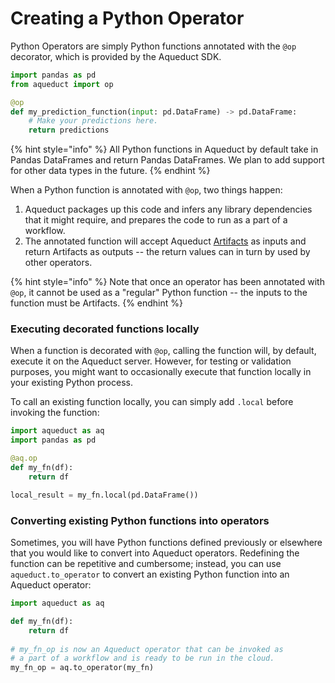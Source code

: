 # Creating a Python Operator

Python Operators are simply Python functions annotated with the `@op` decorator, which is provided by the Aqueduct SDK.&#x20;

```python
import pandas as pd
from aqueduct import op

@op
def my_prediction_function(input: pd.DataFrame) -> pd.DataFrame:
    # Make your predictions here.
    return predictions
```

{% hint style="info" %}
All Python functions in Aqueduct by default take in Pandas DataFrames and return Pandas DataFrames. We plan to add support for other data types in the future.
{% endhint %}

When a Python function is annotated with `@op`, two things happen:

1. Aqueduct packages up this code and infers any library dependencies that it might require, and prepares the code to run as a part of a workflow.&#x20;
2. The annotated function will accept Aqueduct [Artifacts](../artifacts.md) as inputs and return Artifacts as outputs -- the return values can in turn by used by other operators.&#x20;

{% hint style="info" %}
Note that once an operator has been annotated with `@op`, it cannot be used as a "regular" Python function -- the inputs to the function must be Artifacts.
{% endhint %}

### Executing decorated functions locally

When a function is decorated with `@op`, calling the function will, by default, execute it on the Aqueduct server. However, for testing or validation purposes, you might want to occasionally execute that function locally in your existing Python process.&#x20;

To call an existing function locally, you can simply add `.local` before invoking the function:

```python
import aqueduct as aq
import pandas as pd

@aq.op
def my_fn(df):
    return df

local_result = my_fn.local(pd.DataFrame())
```

### Converting existing Python functions into operators

Sometimes, you will have Python functions defined previously or elsewhere that you would like to convert into Aqueduct operators. Redefining the function can be repetitive and cumbersome; instead, you can use `aqueduct.to_operator` to convert an existing Python function into an Aqueduct operator:

```python
import aqueduct as aq

def my_fn(df):
    return df
    
# my_fn_op is now an Aqueduct operator that can be invoked as
# a part of a workflow and is ready to be run in the cloud.
my_fn_op = aq.to_operator(my_fn)
```
